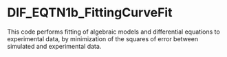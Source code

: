 # DIF_EQTN1b_FittingCurveFit
This code performs fitting of algebraic models and differential equations to experimental data, by minimization of the squares of error between simulated and experimental data. 
